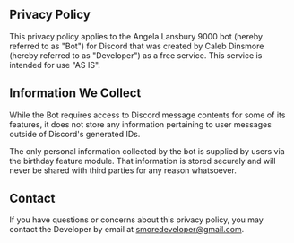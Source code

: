 ## Privacy Policy

This privacy policy applies to the Angela Lansbury 9000 bot (hereby referred to as "Bot") for Discord that was created by Caleb Dinsmore (hereby referred to as "Developer") as a free service. This service is intended for use "AS IS".

## Information We Collect

While the Bot requires access to Discord message contents for some of its features, it does not store any information pertaining to user messages outside of Discord's generated IDs.

The only personal information collected by the bot is supplied by users via the birthday feature module. That information is stored securely and will never be shared with third parties for any reason whatsoever.

## Contact

If you have questions or concerns about this privacy policy, you may contact the Developer by email at smoredeveloper@gmail.com.
